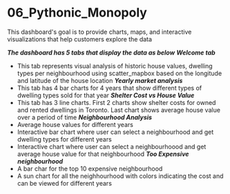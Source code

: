 # 06_Pythonic_Monopoly
This dashboard's goal is to provide charts, maps, and interactive visualizations that help customers explore the data 

***The dashboard has 5 tabs that display the data as below***
***Welcome tab*** 
- This tab represents visual analysis of historic house values, dwelling types per neighbourhood using scatter_mapbox based on the longitude and latitude of the house location
***Yearly market analysis*** 
- This tab has 4 bar charts for 4 years that show different types of dwelling types sold for that year
***Shelter Cost vs House Value*** 
- This tab has 3 line charts. First 2 charts show shelter costs for owned and rented dwellings in Toronto. Last chart shows average house value over a period of time
***Neighbourhood Analysis***
- Average house values for different years
- Interactive bar chart where user can select a neighbourhood and get dwelling types for different years
- Interactive chart where user can select a neighbourhoood and get average house value for that neighbourhood
***Too Expensive neighbourhood***
- A bar char for the top 10 expensive neighbourhood
- A sun chart for all the neighhourhood with colors indicating the cost and can be viewed for different years


